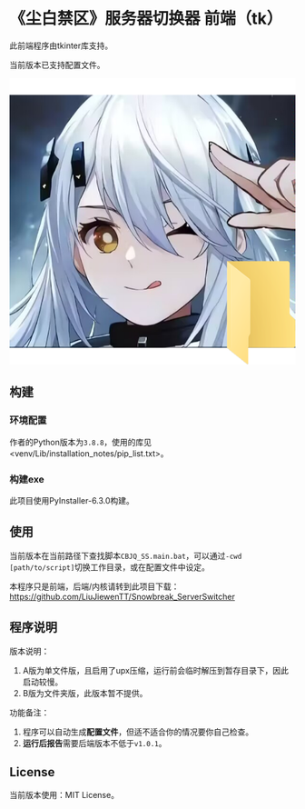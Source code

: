 # 《尘白禁区》服务器切换器 前端（tk）

此前端程序由tkinter库支持。

当前版本已支持配置文件。

![icon_png](res/icon1.png)

## 构建

### 环境配置

作者的Python版本为`3.8.8`，使用的库见<venv/Lib/installation_notes/pip_list.txt>。

### 构建exe

此项目使用PyInstaller-6.3.0构建。

## 使用

当前版本在当前路径下查找脚本`CBJQ_SS.main.bat`，可以通过`-cwd [path/to/script]`切换工作目录，或在配置文件中设定。

本程序只是前端，后端/内核请转到此项目下载：<https://github.com/LiuJiewenTT/Snowbreak_ServerSwitcher>

## 程序说明

版本说明：
1. A版为单文件版，且启用了upx压缩，运行前会临时解压到暂存目录下，因此启动较慢。
2. B版为文件夹版，此版本暂不提供。

功能备注：

1. 程序可以自动生成**配置文件**，但适不适合你的情况要你自己检查。
2. **运行后报告**需要后端版本不低于`v1.0.1`。

## License

当前版本使用：MIT License。
